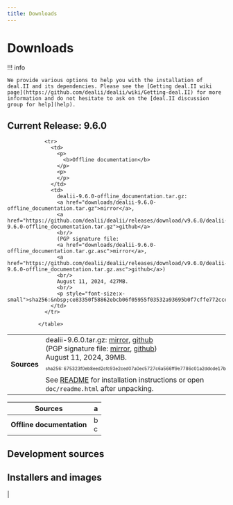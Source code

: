 ```yaml
---
title: Downloads
---
```


Downloads
======

!!! info

    We provide various options to help you with the installation of deal.II and its dependencies. Please see the [Getting deal.II wiki page](https://github.com/dealii/dealii/wiki/Getting-deal.II) for more information and do not hesitate to ask on the [deal.II discussion group for help](help).


Current Release: 9.6.0
----------------------

 <table class="table">
                <tr>
                  <td>
                    <p>
                      <b>Sources</b>
                    </p>
                  </td>
                  <td>
                    dealii-9.6.0.tar.gz:
                    <a href="downloads/dealii-9.6.0.tar.gz">mirror</a>,
                    <a href="https://github.com/dealii/dealii/releases/download/v9.6.0/dealii-9.6.0.tar.gz">github</a>
                    <br/>
                    (PGP signature file:
                    <a href="downloads/dealii-9.6.0.tar.gz.asc">mirror</a>,
                    <a href="https://github.com/dealii/dealii/releases/download/v9.6.0/dealii-9.6.0.tar.gz.asc">github</a>)
                    <br/>
                    August 11, 2024, 39MB.
                    <br/>
                    <p style="font-size:x-small">sha256:&nbsp;675323f0eb8eed2cfc93e2ced07a0ec5727c6a566ff9e7786c01a2ddcde17bed</p>
                    See <a href="9.5.0/readme.html">README</a> for
                    installation instructions or open <code>doc/readme.html</code>
                    after unpacking.
                  </td>
                </tr>

                <tr>
                  <td>
                    <p>
                      <b>Offline documentation</b>
                    </p>
                    <p>
                    </p>
                  </td>
                  <td>
                    dealii-9.6.0-offline_documentation.tar.gz:
                    <a href="downloads/dealii-9.6.0-offline_documentation.tar.gz">mirror</a>,
                    <a href="https://github.com/dealii/dealii/releases/download/v9.6.0/dealii-9.6.0-offline_documentation.tar.gz">github</a>
                    <br/>
                    (PGP signature file:
                    <a href="downloads/dealii-9.6.0-offline_documentation.tar.gz.asc">mirror</a>,
                    <a href="https://github.com/dealii/dealii/releases/download/v9.6.0/dealii-9.6.0-offline_documentation.tar.gz.asc">github</a>)
                    <br/>
                    August 11, 2024, 427MB.
                    <br/>
                    <p style="font-size:x-small">sha256:&nbsp;ce83350f58862ebcb06f05955f03532a93695b0f7cffe772ccee2386d12a4e90</p>
                  </td>
                </tr>

              </table>


| __Sources__ | a |
|-------|---|
| __Offline documentation__ | b<br>c |




Development sources
-------------------

Installers and images
---------------------


|

